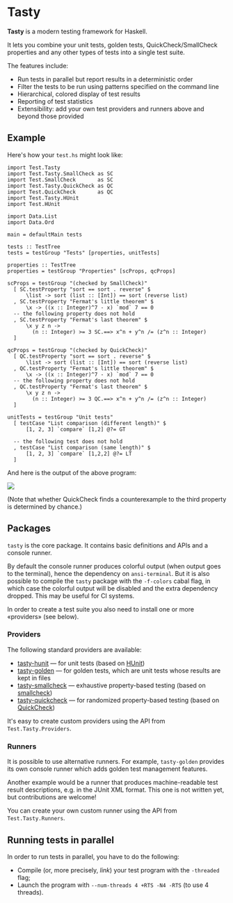 # Tasty

**Tasty** is a modern testing framework for Haskell.

It lets you combine your unit tests, golden tests, QuickCheck/SmallCheck
properties and any other types of tests into a single test suite.

The features include:

* Run tests in parallel but report results in a deterministic order
* Filter the tests to be run using patterns specified on the command line
* Hierarchical, colored display of test results
* Reporting of test statistics
* Extensibility: add your own test providers and runners above and beyond those
  provided

## Example

Here's how your `test.hs` might look like:

    import Test.Tasty
    import Test.Tasty.SmallCheck as SC
    import Test.SmallCheck       as SC
    import Test.Tasty.QuickCheck as QC
    import Test.QuickCheck       as QC
    import Test.Tasty.HUnit
    import Test.HUnit

    import Data.List
    import Data.Ord

    main = defaultMain tests

    tests :: TestTree
    tests = testGroup "Tests" [properties, unitTests]

    properties :: TestTree
    properties = testGroup "Properties" [scProps, qcProps]

    scProps = testGroup "(checked by SmallCheck)"
      [ SC.testProperty "sort == sort . reverse" $
          \list -> sort (list :: [Int]) == sort (reverse list)
      , SC.testProperty "Fermat's little theorem" $
          \x -> ((x :: Integer)^7 - x) `mod` 7 == 0
      -- the following property does not hold
      , SC.testProperty "Fermat's last theorem" $
          \x y z n ->
            (n :: Integer) >= 3 SC.==> x^n + y^n /= (z^n :: Integer)
      ]

    qcProps = testGroup "(checked by QuickCheck)"
      [ QC.testProperty "sort == sort . reverse" $
          \list -> sort (list :: [Int]) == sort (reverse list)
      , QC.testProperty "Fermat's little theorem" $
          \x -> ((x :: Integer)^7 - x) `mod` 7 == 0
      -- the following property does not hold
      , QC.testProperty "Fermat's last theorem" $
          \x y z n ->
            (n :: Integer) >= 3 QC.==> x^n + y^n /= (z^n :: Integer)
      ]

    unitTests = testGroup "Unit tests"
      [ testCase "List comparison (different length)" $
          [1, 2, 3] `compare` [1,2] @?= GT

      -- the following test does not hold
      , testCase "List comparison (same length)" $
          [1, 2, 3] `compare` [1,2,2] @?= LT
      ]

And here is the output of the above program:

![](https://raw.github.com/feuerbach/tasty/master/screenshot.png)

(Note that whether QuickCheck finds a counterexample to the third property is
determined by chance.)

## Packages

`tasty` is the core package. It contains basic definitions and APIs and a
console runner.

By default the console runner produces colorful output (when output goes to the
terminal), hence the dependency on `ansi-terminal`. But it is also possible to
compile the `tasty` package with the `-f-colors` cabal flag, in which case the
colorful output will be disabled and the extra dependency dropped. This may be
useful for CI systems.

In order to create a test suite you also need to install one or more «providers» (see
below).

### Providers

The following standard providers are available:

* [tasty-hunit](http://hackage.haskell.org/package/tasty-hunit) — for unit tests
  (based on [HUnit](http://hackage.haskell.org/package/HUnit))
* [tasty-golden](http://hackage.haskell.org/package/tasty-golden) — for golden
  tests, which are unit tests whose results are kept in files
* [tasty-smallcheck](http://hackage.haskell.org/package/tasty-smallcheck) —
  exhaustive property-based testing
  (based on [smallcheck](http://hackage.haskell.org/package/smallcheck))
* [tasty-quickcheck](http://hackage.haskell.org/package/tasty-quickcheck) — for randomized
  property-based testing (based on [QuickCheck](http://hackage.haskell.org/package/QuickCheck))

It's easy to create custom providers using the API from `Test.Tasty.Providers`.

### Runners

It is possible to use alternative runners. For example, `tasty-golden` provides
its own console runner which adds golden test management features.

Another example would be a runner that produces machine-readable test result
descriptions, e.g. in the JUnit XML format. This one is not written yet, but
contributions are welcome!

You can create your own custom runner using the API from `Test.Tasty.Runners`.

## Running tests in parallel

In order to run tests in parallel, you have to do the following:

* Compile (or, more precisely, *link*) your test program with the `-threaded`
  flag;
* Launch the program with `--num-threads 4 +RTS -N4 -RTS` (to use 4 threads).
